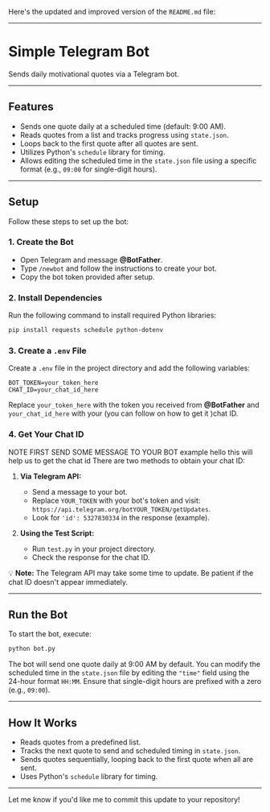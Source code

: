 Here's the updated and improved version of the `README.md` file:

---

# Simple Telegram Bot

Sends daily motivational quotes via a Telegram bot.

---

## Features

- Sends one quote daily at a scheduled time (default: 9:00 AM).
- Reads quotes from a list and tracks progress using `state.json`.
- Loops back to the first quote after all quotes are sent.
- Utilizes Python's `schedule` library for timing.
- Allows editing the scheduled time in the `state.json` file using a specific format (e.g., `09:00` for single-digit hours).

---

## Setup

Follow these steps to set up the bot:

### 1. Create the Bot
- Open Telegram and message **@BotFather**.
- Type `/newbot` and follow the instructions to create your bot.
- Copy the bot token provided after setup.

### 2. Install Dependencies
Run the following command to install required Python libraries:

```bash
pip install requests schedule python-dotenv
```

### 3. Create a `.env` File
Create a `.env` file in the project directory and add the following variables:

```env
BOT_TOKEN=your_token_here
CHAT_ID=your_chat_id_here
```

Replace `your_token_here` with the token you received from **@BotFather** and `your_chat_id_here` with your (you can follow on how to get it )chat ID.

### 4. Get Your Chat ID
NOTE FIRST SEND SOME MESSAGE TO YOUR BOT example hello this will help us to get the chat id 
There are two methods to obtain your chat ID:

1. **Via Telegram API:**  
   - Send a message to your bot.
   - Replace `YOUR_TOKEN` with your bot's token and visit:  
     `https://api.telegram.org/botYOUR_TOKEN/getUpdates`.
   - Look for `'id': 5327830334` in the response (example).
   
2. **Using the Test Script:**  
   - Run `test.py` in your project directory.
   - Check the response for the chat ID.

💡 **Note:** The Telegram API may take some time to update. Be patient if the chat ID doesn't appear immediately.

---

## Run the Bot

To start the bot, execute:

```bash
python bot.py
```

The bot will send one quote daily at 9:00 AM by default. You can modify the scheduled time in the `state.json` file by editing the `"time"` field using the 24-hour format `HH:MM`. Ensure that single-digit hours are prefixed with a zero (e.g., `09:00`).

---

## How It Works

- Reads quotes from a predefined list.
- Tracks the next quote to send and scheduled timing in `state.json`.
- Sends quotes sequentially, looping back to the first quote when all are sent.
- Uses Python's `schedule` library for timing.

---

Let me know if you'd like me to commit this update to your repository!